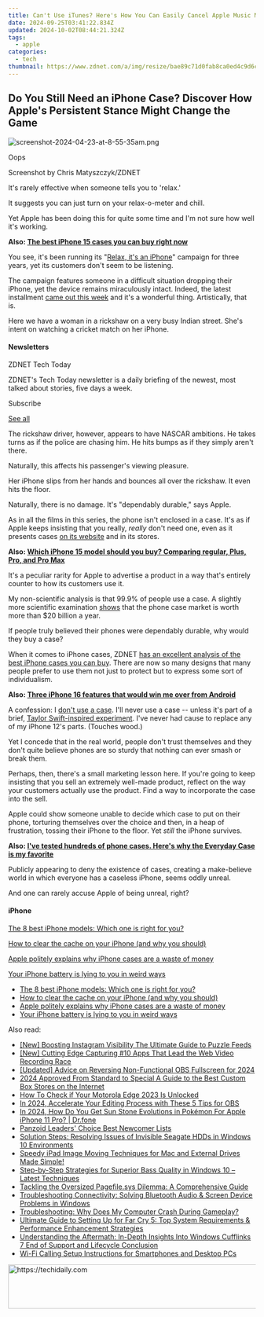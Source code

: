 ```yaml
---
title: Can't Use iTunes? Here's How You Can Easily Cancel Apple Music Membership!
date: 2024-09-25T03:41:22.834Z
updated: 2024-10-02T08:44:21.324Z
tags:
  - apple
categories:
  - tech
thumbnail: https://www.zdnet.com/a/img/resize/bae89c71d0fab8ca0ed4c9d6c40de3abe53d6d33/2019/06/03/1bd2b5f2-cf85-4149-8321-a38ce4610948/apple-sued-over-alleged-sale-of-itunes-d-5cf51fb0bd785600c3579839-1-jun-03-2019-17-14-37-poster.jpg?width=278&height=156&fit=crop&auto=webp
---
```


## Do You Still Need an iPhone Case? Discover How Apple's Persistent Stance Might Change the Game

![screenshot-2024-04-23-at-8-55-35am.png](https://www.zdnet.com/a/img/resize/799387394ed552abc43c202911686b4298a42c37/2024/04/23/029e6201-d77a-4595-a324-310cc10e8a04/screenshot-2024-04-23-at-8-55-35am.png?auto=webp&width=1280)

Oops

Screenshot by Chris Matyszczyk/ZDNET

It's rarely effective when someone tells you to 'relax.'

It suggests you can just turn on your relax-o-meter and chill.

Yet Apple has been doing this for quite some time and I'm not sure how well it's working.

**Also: [The best iPhone 15 cases you can buy right now](https://www.zdnet.com/article/best-iphone-15-case/)**

You see, it's been running its "[Relax, it's an iPhone](https://www.zdnet.com/article/apple-politely-explains-why-iphone-cases-are-a-waste-of-money/)" campaign for three years, yet its customers don't seem to be listening.

The campaign features someone in a difficult situation dropping their iPhone, yet the device remains miraculously intact. Indeed, the latest installment [came out this week](https://www.youtube.com/watch?v=EzWRLMIc224) and it's a wonderful thing. Artistically, that is.

Here we have a woman in a rickshaw on a very busy Indian street. She's intent on watching a cricket match on her iPhone. 

#### Newsletters

ZDNET Tech Today

ZDNET's Tech Today newsletter is a daily briefing of the newest, most talked about stories, five days a week.

 Subscribe

[See all](https://www.zdnet.com/newsletters/)

The rickshaw driver, however, appears to have NASCAR ambitions. He takes turns as if the police are chasing him. He hits bumps as if they simply aren't there.

Naturally, this affects his passenger's viewing pleasure.

Her iPhone slips from her hands and bounces all over the rickshaw. It even hits the floor. 

Naturally, there is no damage. It's "dependably durable," says Apple.

As in all the films in this series, the phone isn't enclosed in a case. It's as if Apple keeps insisting that you really, _really_ don't need one, even as it presents cases [on its website](https://www.apple.com/shop/iphone/accessories/cases-protection) and in its stores.

**Also: [Which iPhone 15 model should you buy? Comparing regular, Plus, Pro, and Pro Max](https://www.zdnet.com/article/which-iphone-15-model-should-you-buy-comparing-regular-plus-pro-and-pro-max/)**

It's a peculiar rarity for Apple to advertise a product in a way that's entirely counter to how its customers use it.

My non-scientific analysis is that 99.9% of people use a case. A slightly more scientific examination [shows](https://www.grandviewresearch.com/industry-analysis/mobile-phone-protective-cover-market) that the phone case market is worth more than $20 billion a year. 

If people truly believed their phones were dependably durable, why would they buy a case?

When it comes to iPhone cases, ZDNET [has an excellent analysis of the best iPhone cases you can buy](https://www.zdnet.com/article/best-iphone-15-case/). There are now so many designs that many people prefer to use them not just to protect but to express some sort of individualism.

**Also: [Three iPhone 16 features that would win me over from Android](https://www.zdnet.com/article/three-iphone-16-features-that-would-win-me-over-from-android/)**

A confession: I [don't use a case](https://www.zdnet.com/article/three-years-without-a-case-this-is-my-iphone-now/). I'll never use a case -- unless it's part of a brief, [Taylor Swift-inspired experiment](https://www.zdnet.com/article/i-tried-the-taylor-swift-inspired-trend-in-iphone-cases-and-it-wasnt-as-bad-as-i-feared/). I've never had cause to replace any of my iPhone 12's parts. (Touches wood.)

Yet I concede that in the real world, people don't trust themselves and they don't quite believe phones are so sturdy that nothing can ever smash or break them.

Perhaps, then, there's a small marketing lesson here. If you're going to keep insisting that you sell an extremely well-made product, reflect on the way your customers actually use the product. Find a way to incorporate the case into the sell. 

Apple could show someone unable to decide which case to put on their phone, torturing themselves over the choice and then, in a heap of frustration, tossing their iPhone to the floor. Yet _still_ the iPhone survives.

**Also: [I've tested hundreds of phone cases. Here's why the Everyday Case is my favorite](https://www.zdnet.com/article/ive-tested-hundreds-of-phone-cases-heres-why-the-everyday-case-is-my-favorite/)**

Publicly appearing to deny the existence of cases, creating a make-believe world in which everyone has a caseless iPhone, seems oddly unreal.

And one can rarely accuse Apple of being unreal, right?

#### iPhone

[The 8 best iPhone models: Which one is right for you?](https://www.zdnet.com/article/best-iphone/ "The 8 best iPhone models: Which one is right for you?")

[How to clear the cache on your iPhone (and why you should)](https://www.zdnet.com/article/how-to-clear-cache-on-iphone-and-why-you-should/ "How to clear the cache on your iPhone (and why you should)")

[Apple politely explains why iPhone cases are a waste of money](https://www.zdnet.com/article/apple-politely-explains-why-iphone-cases-are-a-waste-of-money/ "Apple politely explains why iPhone cases are a waste of money")

[Your iPhone battery is lying to you in weird ways](https://www.zdnet.com/article/your-iphone-battery-is-lying-to-you-in-weird-ways/ "Your iPhone battery is lying to you in weird ways")

* [The 8 best iPhone models: Which one is right for you?](https://www.zdnet.com/article/best-iphone/ "The 8 best iPhone models: Which one is right for you?")
* [How to clear the cache on your iPhone (and why you should)](https://www.zdnet.com/article/how-to-clear-cache-on-iphone-and-why-you-should/ "How to clear the cache on your iPhone (and why you should)")
* [Apple politely explains why iPhone cases are a waste of money](https://www.zdnet.com/article/apple-politely-explains-why-iphone-cases-are-a-waste-of-money/ "Apple politely explains why iPhone cases are a waste of money")
* [Your iPhone battery is lying to you in weird ways](https://www.zdnet.com/article/your-iphone-battery-is-lying-to-you-in-weird-ways/ "Your iPhone battery is lying to you in weird ways")

<ins class="adsbygoogle"
     style="display:block"
     data-ad-format="autorelaxed"
     data-ad-client="ca-pub-7571918770474297"
     data-ad-slot="1223367746"></ins>

<ins class="adsbygoogle"
     style="display:block"
     data-ad-client="ca-pub-7571918770474297"
     data-ad-slot="8358498916"
     data-ad-format="auto"
     data-full-width-responsive="true"></ins>

<span class="atpl-alsoreadstyle">Also read:</span>
<div><ul>
<li><a href="https://instagram-videos.techidaily.com/new-boosting-instagram-visibility-the-ultimate-guide-to-puzzle-feeds/"><u>[New] Boosting Instagram Visibility The Ultimate Guide to Puzzle Feeds</u></a></li>
<li><a href="https://screen-recording.techidaily.com/new-cutting-edge-capturing-10-apps-that-lead-the-web-video-recording-race/"><u>[New] Cutting Edge Capturing #10 Apps That Lead the Web Video Recording Race</u></a></li>
<li><a href="https://screen-mirroring-recording.techidaily.com/updated-advice-on-reversing-non-functional-obs-fullscreen-for-2024/"><u>[Updated] Advice on Reversing Non-Functional OBS Fullscreen for 2024</u></a></li>
<li><a href="https://some-knowledge.techidaily.com/2024-approved-from-standard-to-special-a-guide-to-the-best-custom-box-stores-on-the-internet/"><u>2024 Approved From Standard to Special A Guide to the Best Custom Box Stores on the Internet</u></a></li>
<li><a href="https://sim-unlock.techidaily.com/how-to-check-if-your-motorola-edge-2023-is-unlocked-by-drfone-android/"><u>How To Check if Your Motorola Edge 2023 Is Unlocked</u></a></li>
<li><a href="https://screen-video-capture.techidaily.com/in-2024-accelerate-your-editing-process-with-these-5-tips-for-obs/"><u>In 2024, Accelerate Your Editing Process with These 5 Tips for OBS</u></a></li>
<li><a href="https://ios-pokemon-go.techidaily.com/in-2024-how-do-you-get-sun-stone-evolutions-in-pokemon-for-apple-iphone-11-pro-drfone-by-drfone-virtual-ios/"><u>In 2024, How Do You Get Sun Stone Evolutions in Pokémon For Apple iPhone 11 Pro? | Dr.fone</u></a></li>
<li><a href="https://extra-tips.techidaily.com/panzoid-leaders-choice-best-newcomer-lists/"><u>Panzoid Leaders' Choice Best Newcomer Lists</u></a></li>
<li><a href="https://techno-recovery.techidaily.com/solution-steps-resolving-issues-of-invisible-seagate-hdds-in-windows-10-environments/"><u>Solution Steps: Resolving Issues of Invisible Seagate HDDs in Windows 10 Environments</u></a></li>
<li><a href="https://discover-awesome.techidaily.com/speedy-ipad-image-moving-techniques-for-mac-and-external-drives-made-simple/"><u>Speedy iPad Image Moving Techniques for Mac and External Drives Made Simple!</u></a></li>
<li><a href="https://techno-recovery.techidaily.com/step-by-step-strategies-for-superior-bass-quality-in-windows-10-latest-techniques/"><u>Step-by-Step Strategies for Superior Bass Quality in Windows 10 – Latest Techniques</u></a></li>
<li><a href="https://techno-recovery.techidaily.com/tackling-the-oversized-pagefilesys-dilemma-a-comprehensive-guide/"><u>Tackling the Oversized Pagefile.sys Dilemma: A Comprehensive Guide</u></a></li>
<li><a href="https://techno-recovery.techidaily.com/troubleshooting-connectivity-solving-bluetooth-audio-and-screen-device-problems-in-windows/"><u>Troubleshooting Connectivity: Solving Bluetooth Audio & Screen Device Problems in Windows</u></a></li>
<li><a href="https://techno-recovery.techidaily.com/troubleshooting-why-does-my-computer-crash-during-gameplay/"><u>Troubleshooting: Why Does My Computer Crash During Gameplay?</u></a></li>
<li><a href="https://techno-recovery.techidaily.com/ultimate-guide-to-setting-up-for-far-cry-5-top-system-requirements-and-performance-enhancement-strategies/"><u>Ultimate Guide to Setting Up for Far Cry 5: Top System Requirements & Performance Enhancement Strategies</u></a></li>
<li><a href="https://techno-recovery.techidaily.com/understanding-the-aftermath-in-depth-insights-into-windows-cufflinks-7-end-of-support-and-lifecycle-conclusion/"><u>Understanding the Aftermath: In-Depth Insights Into Windows Cufflinks 7 End of Support and Lifecycle Conclusion</u></a></li>
<li><a href="https://techno-recovery.techidaily.com/wi-fi-calling-setup-instructions-for-smartphones-and-desktop-pcs/"><u>Wi-Fi Calling Setup Instructions for Smartphones and Desktop PCs</u></a></li>
</ul></div>

<!-- affiliate ads begin -->
<a href="https://appsumo.8odi.net/c/5597632/2037358/7443" target="_top" id="2037358">
  <img src="//a.impactradius-go.com/display-ad/7443-2037358" border="0" alt="https://techidaily.com" width="728" height="90"/>
</a>
<img height="0" width="0" src="https://appsumo.8odi.net/i/5597632/2037358/7443" style="position:absolute;visibility:hidden;" border="0" />
<!-- affiliate ads end -->

